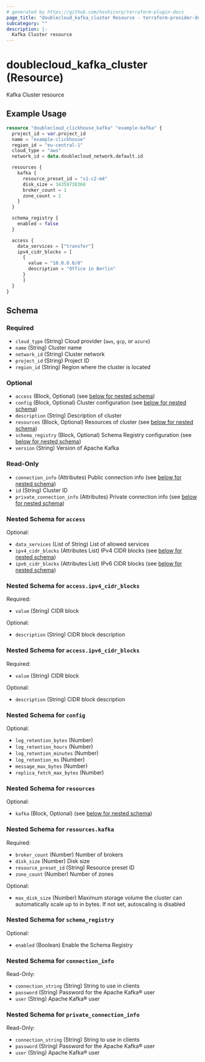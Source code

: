```yaml
---
# generated by https://github.com/hashicorp/terraform-plugin-docs
page_title: "doublecloud_kafka_cluster Resource - terraform-provider-doublecloud"
subcategory: ""
description: |-
  Kafka Cluster resource
---
```


# doublecloud_kafka_cluster (Resource)

Kafka Cluster resource

## Example Usage

```terraform
resource "doublecloud_clickhouse_kafka" "example-kafka" {
  project_id = var.project_id
  name = "example-clickhouse"
  region_id = "eu-central-1"
  cloud_type = "aws"
  network_id = data.doublecloud_network.default.id

  resources {
    kafka {
      resource_preset_id = "s1-c2-m4"
      disk_size = 34359738368
      broker_count = 1
      zone_count = 1
    }
  }

  schema_registry {
    enabled = false
  }

  access {
    data_services = ["transfer"]
    ipv4_cidr_blocks = [
      {
        value = "10.0.0.0/8"
        description = "Office in Berlin"
      }
	  ]
  }
}
```

<!-- schema generated by tfplugindocs -->
## Schema

### Required

- `cloud_type` (String) Cloud provider (`aws`, `gcp`, or `azure`)
- `name` (String) Cluster name
- `network_id` (String) Cluster network
- `project_id` (String) Project ID
- `region_id` (String) Region where the cluster is located

### Optional


- `access` (Block, Optional) (see [below for nested schema](#nestedblock--access))
- `config` (Block, Optional) Cluster configuration (see [below for nested schema](#nestedblock--config))
- `description` (String) Description of cluster
- `resources` (Block, Optional) Resources of cluster (see [below for nested schema](#nestedblock--resources))
- `schema_registry` (Block, Optional) Schema Registry configuration (see [below for nested schema](#nestedblock--schema_registry))
- `version` (String) Version of Apache Kafka

### Read-Only

- `connection_info` (Attributes) Public connection info (see [below for nested schema](#nestedatt--connection_info))
- `id` (String) Cluster ID
- `private_connection_info` (Attributes) Private connection info (see [below for nested schema](#nestedatt--private_connection_info))

<a id="nestedblock--access"></a>
### Nested Schema for `access`

Optional:

- `data_services` (List of String) List of allowed services
- `ipv4_cidr_blocks` (Attributes List) IPv4 CIDR blocks (see [below for nested schema](#nestedatt--access--ipv4_cidr_blocks))
- `ipv6_cidr_blocks` (Attributes List) IPv6 CIDR blocks (see [below for nested schema](#nestedatt--access--ipv6_cidr_blocks))

<a id="nestedatt--access--ipv4_cidr_blocks"></a>
### Nested Schema for `access.ipv4_cidr_blocks`

Required:

- `value` (String) CIDR block

Optional:

- `description` (String) CIDR block description


<a id="nestedatt--access--ipv6_cidr_blocks"></a>
### Nested Schema for `access.ipv6_cidr_blocks`

Required:

- `value` (String) CIDR block

Optional:

- `description` (String) CIDR block description



<a id="nestedblock--config"></a>
### Nested Schema for `config`

Optional:

- `log_retention_bytes` (Number)
- `log_retention_hours` (Number)
- `log_retention_minutes` (Number)
- `log_retention_ms` (Number)
- `message_max_bytes` (Number)
- `replica_fetch_max_bytes` (Number)


<a id="nestedblock--resources"></a>
### Nested Schema for `resources`

Optional:

- `kafka` (Block, Optional) (see [below for nested schema](#nestedblock--resources--kafka))

<a id="nestedblock--resources--kafka"></a>
### Nested Schema for `resources.kafka`

Required:

- `broker_count` (Number) Number of brokers
- `disk_size` (Number) Disk size
- `resource_preset_id` (String) Resource preset ID
- `zone_count` (Number) Number of zones

Optional:

- `max_disk_size` (Number) Maximum storage volume the cluster can automatically scale up to in bytes. If not set, autoscaling is disabled



<a id="nestedblock--schema_registry"></a>
### Nested Schema for `schema_registry`

Optional:

- `enabled` (Boolean) Enable the Schema Registry


<a id="nestedatt--connection_info"></a>
### Nested Schema for `connection_info`

Read-Only:

- `connection_string` (String) String to use in clients
- `password` (String) Password for the Apache Kafka® user
- `user` (String) Apache Kafka® user


<a id="nestedatt--private_connection_info"></a>
### Nested Schema for `private_connection_info`

Read-Only:

- `connection_string` (String) String to use in clients
- `password` (String) Password for the Apache Kafka® user
- `user` (String) Apache Kafka® user


